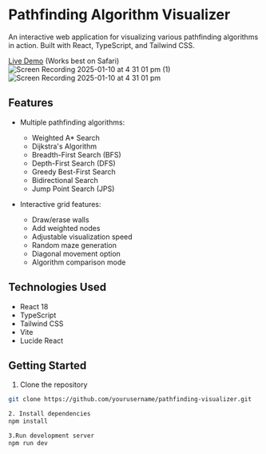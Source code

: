# Pathfinding Algorithm Visualizer

An interactive web application for visualizing various pathfinding algorithms in action. Built with React, TypeScript, and Tailwind CSS.

[Live Demo](https://comforting-parfait-86ac56.netlify.app)   (Works best on Safari)
![Screen Recording 2025-01-10 at 4 31 01 pm (1)](https://github.com/user-attachments/assets/de8f857f-34bb-4ec1-b9d0-4654a1a26630)
![Screen Recording 2025-01-10 at 4 31 01 pm](https://github.com/user-attachments/assets/ca934bb5-de01-4af3-a020-49df50aba884)

## Features

- Multiple pathfinding algorithms:
  - Weighted A* Search
  - Dijkstra's Algorithm
  - Breadth-First Search (BFS)
  - Depth-First Search (DFS)
  - Greedy Best-First Search
  - Bidirectional Search
  - Jump Point Search (JPS)

- Interactive grid features:
  - Draw/erase walls
  - Add weighted nodes
  - Adjustable visualization speed
  - Random maze generation
  - Diagonal movement option
  - Algorithm comparison mode

## Technologies Used

- React 18
- TypeScript
- Tailwind CSS
- Vite
- Lucide React

## Getting Started

1. Clone the repository
```bash
git clone https://github.com/yourusername/pathfinding-visualizer.git

2. Install dependencies
npm install

3.Run development server
npm run dev
